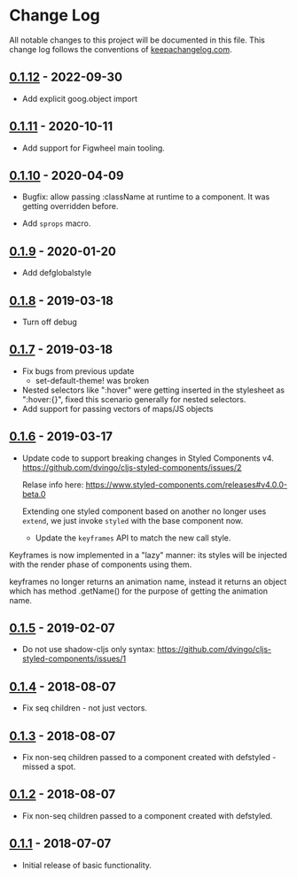# Change Log
All notable changes to this project will be documented in this file. This change log follows the conventions of [keepachangelog.com](http://keepachangelog.com/).

[0.1.12]: https://github.com/dvingo/cljs-styled-components/compare/0.1.11...0.1.12

## [0.1.12] - 2022-09-30

- Add explicit goog.object import

[0.1.11]: https://github.com/dvingo/cljs-styled-components/compare/0.1.10...0.1.11

## [0.1.11] - 2020-10-11

- Add support for Figwheel main tooling.

[0.1.10]: https://github.com/dvingo/cljs-styled-components/compare/0.1.9...0.1.10

## [0.1.10] - 2020-04-09

- Bugfix: allow passing :className at runtime to a component.
  It was getting overridden before.

- Add `sprops` macro.

## [0.1.9] - 2020-01-20

- Add defglobalstyle

[0.1.9]: https://github.com/dvingo/cljs-styled-components/compare/0.1.8...0.1.9

## [0.1.8] - 2019-03-18

- Turn off debug

[0.1.8]: https://github.com/dvingo/cljs-styled-components/compare/0.1.7...0.1.8

## [0.1.7] - 2019-03-18

- Fix bugs from previous update
  - set-default-theme! was broken
- Nested selectors like ":hover" were getting inserted in the stylesheet as  ":hover:{}",
  fixed this scenario generally for nested selectors.
- Add support for passing vectors of maps/JS objects

[0.1.7]: https://github.com/dvingo/cljs-styled-components/compare/0.1.6...0.1.7

## [0.1.6] - 2019-03-17
- Update code to support breaking changes in Styled Components v4.
  https://github.com/dvingo/cljs-styled-components/issues/2

  Relase info here: https://www.styled-components.com/releases#v4.0.0-beta.0

  Extending one styled component based on another no longer uses `extend`,
  we just invoke `styled` with the base component now.

  - Update the `keyframes` API to match the new call style.

  >
Keyframes is now implemented in a "lazy" manner: its styles will be injected with the render phase of components using them.

>
keyframes no longer returns an animation name, instead it returns an object which has method .getName() for the purpose of getting the animation name.

[0.1.6]: https://github.com/dvingo/cljs-styled-components/compare/0.1.5...0.1.6

## [0.1.5] - 2019-02-07
- Do not use shadow-cljs only syntax:
  https://github.com/dvingo/cljs-styled-components/issues/1

[0.1.5]: https://github.com/dvingo/cljs-styled-components/compare/0.1.4...0.1.5

## [0.1.4] - 2018-08-07
- Fix seq children - not just vectors.

[0.1.4]: https://github.com/dvingo/cljs-styled-components/compare/0.1.3...0.1.4

## [0.1.3] - 2018-08-07
- Fix non-seq children passed to a component created with defstyled - missed a spot.

[0.1.3]: https://github.com/dvingo/cljs-styled-components/compare/0.1.2...0.1.3

## [0.1.2] - 2018-08-07
- Fix non-seq children passed to a component created with defstyled.

[0.1.2]: https://github.com/dvingo/cljs-styled-components/compare/0.1.1...0.1.2


## [0.1.1] - 2018-07-07
- Initial release of basic functionality.

[0.1.1]: https://github.com/dvingo/cljs-styled-components/compare/0.1.0...0.1.1
